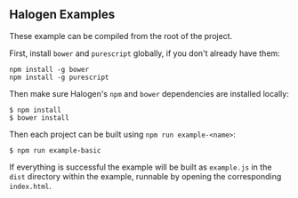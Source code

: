## Halogen Examples

These example can be compiled from the root of the project. 

First, install `bower` and `purescript` globally, if you don't already have them:

```
npm install -g bower
npm install -g purescript
```

Then make sure Halogen's `npm` and `bower` dependencies are installed locally:

```
$ npm install
$ bower install
```

Then each project can be built using `npm run example-<name>`:

```text
$ npm run example-basic
```

If everything is successful the example will be built as `example.js` in the `dist` directory within the example, runnable by opening the corresponding `index.html`.
